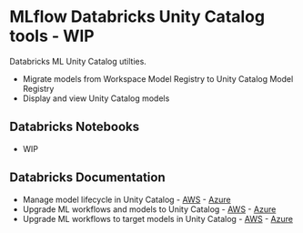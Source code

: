 # MLflow Databricks Unity Catalog tools - WIP

Databricks ML Unity Catalog utilties.
* Migrate models from Workspace Model Registry to Unity Catalog Model Registry
* Display and view Unity Catalog models

## Databricks Notebooks

* WIP

## Databricks Documentation

* Manage model lifecycle in Unity Catalog - [AWS](https://docs.databricks.com/machine-learning/manage-model-lifecycle/index.html) - [Azure](https://learn.microsoft.com/en-us/azure/databricks/machine-learning/manage-model-lifecycle/)
* Upgrade ML workflows and models to Unity Catalog - [AWS](https://docs.databricks.com/machine-learning/manage-model-lifecycle/upgrade-to-uc/index.html) - [Azure](https://learn.microsoft.com/en-us/azure/databricks/machine-learning/manage-model-lifecycle/upgrade-to-uc/)
* Upgrade ML workflows to target models in Unity Catalog - [AWS](https://docs.databricks.com/machine-learning/manage-model-lifecycle/upgrade-to-uc/upgrade-workflows.html) - [Azure](https://learn.microsoft.com/en-us/azure/databricks/machine-learning/manage-model-lifecycle/upgrade-to-uc/upgrade-workflows)
